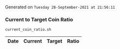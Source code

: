 Generated on `Tuesday 28-September-2021 at 21:56:11`

### Current to Target Coin Ratio
`current_coin_ratio.sh`

Date|Current|Target|Ratio
---|---|---|---
